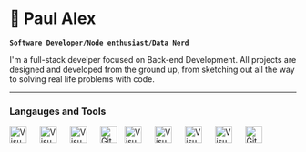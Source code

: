 # :rocket: Paul Alex

**`Software Developer/Node enthusiast/Data Nerd`**


I'm a full-stack develper focused on Back-end Development. All projects are designed and developed
from the ground up, from sketching out all the way to solving real life problems with code.

---

### Langauges and Tools

<img align="left" alt="Visual Studio Code" width="30px" style="padding-right:20px;" src="https://cdn.jsdelivr.net/gh/devicons/devicon/icons/nodejs/nodejs-original.svg" />
<img align="left" alt="Visual Studio Code" width="30px" style="padding-right:20px;" src="https://cdn.jsdelivr.net/gh/devicons/devicon/icons/react/react-original.svg" />
<img align="left" alt="Visual Studio Code" width="30px" style="padding-right:20px;" src="https://cdn.jsdelivr.net/gh/devicons/devicon/icons/javascript/javascript-original.svg" />
<img align="left" alt="GitHub" width="30px" style="padding-right:10px;" src="https://cdn.jsdelivr.net/gh/devicons/devicon/icons/github/github-original.svg" />
<img align="left" alt="Visual Studio Code" width="30px" style="padding-right:20px;" src="https://cdn.jsdelivr.net/gh/devicons/devicon/icons/html5/html5-original.svg" />
<img align="left" alt="Visual Studio Code" width="30px" style="padding-right:20px;" src="https://cdn.jsdelivr.net/gh/devicons/devicon/icons/css3/css3-original.svg" />
<img align="left" alt="Visual Studio Code" width="30px" style="padding-right:20px;" src="https://cdn.jsdelivr.net/gh/devicons/devicon/icons/redux/redux-original.svg" />
<img align="left" alt="Visual Studio Code" width="30px" style="padding-right:20px;" src="https://cdn.jsdelivr.net/gh/devicons/devicon/icons/azure/azure-original.svg" />
<img align="left" alt="Git" width="30px" style="padding-right:10px;" src="https://cdn.jsdelivr.net/gh/devicons/devicon/icons/git/git-original.svg" />
